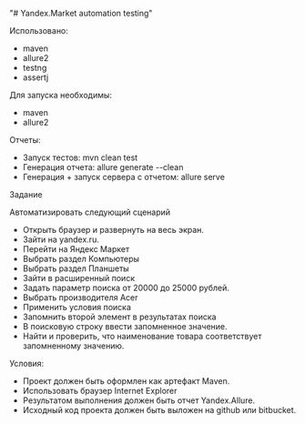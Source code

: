 "# Yandex.Market automation testing"

Использовано:
* maven
* allure2
* testng
* assertj

Для запуска необходимы:
* maven
* allure2

Отчеты:
* Запуск тестов: mvn clean test
* Генерация отчета: allure generate --clean
* Генерация + запуск сервера с отчетом: allure serve

Задание

Автоматизировать следующий сценарий

* Открыть браузер и развернуть на весь экран.
* Зайти на yandex.ru.
* Перейти на Яндекс Маркет
* Выбрать раздел  Компьютеры
* Выбрать раздел Планшеты
* Зайти в расширенный поиск
* Задать параметр поиска от 20000 до 25000 рублей.
* Выбрать производителя Acer
* Применить условия поиска
* Запомнить второй элемент в результатах поиска
* В поисковую строку ввести запомненное значение.
* Найти и проверить, что наименование товара соответствует запомненному значению.

Условия:
* Проект должен быть оформлен как артефакт Maven.
* Использовать браузер Internet Explorer
* Результатом выполнения должен быть отчет Yandex.Allure.
* Исходный код проекта должен быть выложен на github или bitbucket.
